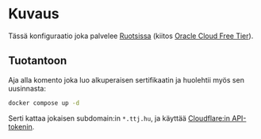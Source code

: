 # Kuvaus

Tässä konfiguraatio joka palvelee [Ruotsissa](https://apps.ttj.hu) (kiitos [Oracle Cloud Free Tier](https://www.oracle.com/cloud/free/)).

## Tuotantoon

Aja alla komento joka luo alkuperaisen sertifikaatin ja huolehtii myös sen uusinnasta:

```sh
docker compose up -d
```

Serti kattaa jokaisen subdomain:in `*.ttj.hu`, ja käyttää [Cloudflare:in API-tokenin](https://dash.cloudflare.com/profile/api-tokens).
